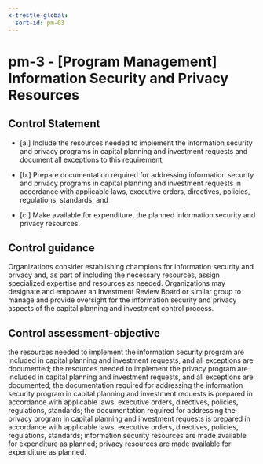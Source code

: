 ```yaml
---
x-trestle-global:
  sort-id: pm-03
---
```


# pm-3 - \[Program Management\] Information Security and Privacy Resources

## Control Statement

- \[a.\] Include the resources needed to implement the information security and privacy programs in capital planning and investment requests and document all exceptions to this requirement;

- \[b.\] Prepare documentation required for addressing information security and privacy programs in capital planning and investment requests in accordance with applicable laws, executive orders, directives, policies, regulations, standards; and

- \[c.\] Make available for expenditure, the planned information security and privacy resources.

## Control guidance

Organizations consider establishing champions for information security and privacy and, as part of including the necessary resources, assign specialized expertise and resources as needed. Organizations may designate and empower an Investment Review Board or similar group to manage and provide oversight for the information security and privacy aspects of the capital planning and investment control process.

## Control assessment-objective

the resources needed to implement the information security program are included in capital planning and investment requests, and all exceptions are documented;
the resources needed to implement the privacy program are included in capital planning and investment requests, and all exceptions are documented;
the documentation required for addressing the information security program in capital planning and investment requests is prepared in accordance with applicable laws, executive orders, directives, policies, regulations, standards;
the documentation required for addressing the privacy program in capital planning and investment requests is prepared in accordance with applicable laws, executive orders, directives, policies, regulations, standards;
information security resources are made available for expenditure as planned;
privacy resources are made available for expenditure as planned.
